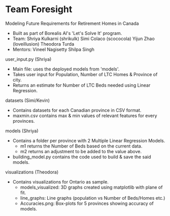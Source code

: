 # Team Foresight
Modeling Future Requirements for Retirement Homes in Canada

- Built as part of Borealis AI's 'Let's Solve It' program.
- Team: Shriya Kulkarni (shrikulk)
        Simi Colaco (scococola)
        Yijun Zhao (loveillusion)
        Theodora Turda
- Mentors: Vineel Nagisetty
           Shilpa Singh


user_input.py (Shriya)
- Main file: uses the deployed models from 'models'.
- Takes user input for Population, Number of LTC Homes & Province of city.
- Returns an estimate for Number of LTC Beds needed using Linear Regression.

datasets (Simi/Kevin)
- Contains datasets for each Canadian province in CSV format.
- maxmin.csv contains max & min values of relevant features for every provinces.

models (Shriya)
- Contains a folder per province with 2 Multiple Linear Regression Models.
  - m1 returns the Number of Beds based on the current data.
  - m2 returns an adjustment to be added to the value above.
- building_model.py contains the code used to build & save the said models.

visualizations (Theodora)
- Contains visualizations for Ontario as sample.
  - models_visualized: 3D graphs created using matplotlib with plane of fit.
  - line_graphs: Line graphs (population vs Number of Beds/Homes etc.)
  - Accuracies.png: Box-plots for 5 provinces showing accuracy of models.

